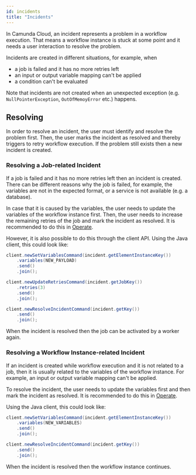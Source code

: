 ```yaml
---
id: incidents
title: "Incidents"
---
```


In Camunda Cloud, an incident represents a problem in a workflow execution. That means a workflow instance is stuck at some point and it needs a user interaction to resolve the problem.

Incidents are created in different situations, for example, when

- a job is failed and it has no more retries left
- an input or output variable mapping can't be applied
- a condition can't be evaluated

Note that incidents are not created when an unexpected exception (e.g. `NullPointerException`, `OutOfMemoyError` etc.) happens.

## Resolving

In order to resolve an incident, the user must identify and resolve the problem first. Then, the user marks the incident as resolved and thereby triggers to retry workflow execution. If the problem still exists then a new incident is created.

### Resolving a Job-related Incident

If a job is failed and it has no more retries left then an incident is created. There can be different reasons why the job is failed, for example, the variables are not in the expected format, or a service is not available (e.g. a database).

In case that it is caused by the variables, the user needs to update the variables of the workflow instance first. Then, the user needs to increase the remaining retries of the job and mark the incident as resolved. It is recommended to do this in [Operate](/product-manuals/operate/userguide/index.md).

However, it is also possible to do this through the client API. Using the Java client, this could look like:

```java
client.newSetVariablesCommand(incident.getElementInstanceKey())
    .variables(NEW_PAYLOAD)
    .send()
    .join();

client.newUpdateRetriesCommand(incident.getJobKey())
    .retries(3)
    .send()
    .join();

client.newResolveIncidentCommand(incident.getKey())
    .send()
    .join();
```

When the incident is resolved then the job can be activated by a worker again.

### Resolving a Workflow Instance-related Incident

If an incident is created while workflow execution and it is not related to a job, then it is usually related to the variables of the workflow instance. For example, an input or output variable mapping can't be applied.

To resolve the incident, the user needs to update the variables first and then mark the incident as resolved. It is recommended to do this in [Operate](/product-manuals/operate/userguide/index.md).

Using the Java client, this could look like:

```java
client.newSetVariablesCommand(incident.getElementInstanceKey())
    .variables(NEW_VARIABLES)
    .send()
    .join();

client.newResolveIncidentCommand(incident.getKey())
    .send()
    .join();
```

When the incident is resolved then the workflow instance continues.
